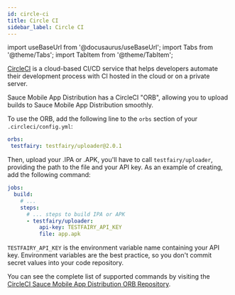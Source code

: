 ```yaml
---
id: circle-ci
title: Circle CI
sidebar_label: Circle CI
---
```


import useBaseUrl from '@docusaurus/useBaseUrl';
import Tabs from '@theme/Tabs';
import TabItem from '@theme/TabItem';

[CircleCI](https://circleci.com) is a cloud-based CI/CD service that helps developers automate their development process with CI hosted in the cloud or on a private server.

Sauce Mobile App Distribution has a CircleCI "ORB", allowing you to upload builds to Sauce Mobile App Distribution smoothly.

To use the ORB, add the following line to the `orbs` section of your `.circleci/config.yml`:

```yml
orbs:
 testfairy: testfairy/uploader@2.0.1
```

Then, upload your .IPA or .APK, you'll have to call `testfairy/uploader`, providing the path to the file and your API key. As an example of creating, add the following command:

```yml
jobs:
  build:
    # ...
    steps:
      # ... steps to build IPA or APK
      - testfairy/uploader:
          api-key: TESTFAIRY_API_KEY
          file: app.apk
```

`TESTFAIRY_API_KEY` is the environment variable name containing your API key. Environment variables are the best practice, so you don't commit secret values into your code repository.

You can see the complete list of supported commands by visiting the [CircleCI Sauce Mobile App Distribution ORB Repository](https://circleci.com/orbs/registry/orb/testfairy/uploader).
